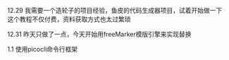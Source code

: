 12.29
我需要一个造轮子的项目经验，鱼皮的代码生成器项目，试着开始做一下
这个教程不仅付费，资料获取方式也太过繁琐

12.31
昨天只做了一点，今天开始用freeMarker模版引擎来实现替换

1.1
使用picocli命令行框架
